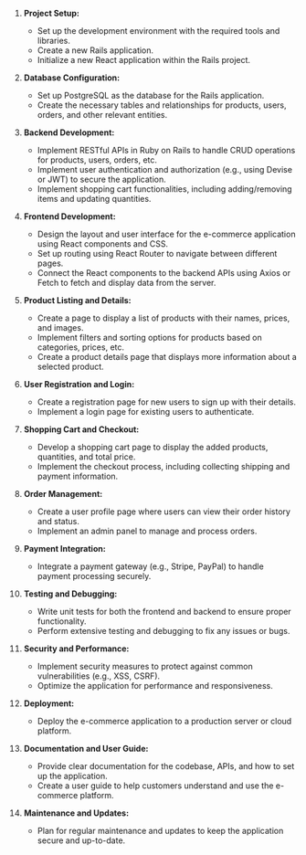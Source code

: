 1. **Project Setup:**
   - Set up the development environment with the required tools and libraries.
   - Create a new Rails application.
   - Initialize a new React application within the Rails project.

2. **Database Configuration:**
   - Set up PostgreSQL as the database for the Rails application.
   - Create the necessary tables and relationships for products, users, orders, and other relevant entities.

3. **Backend Development:**
   - Implement RESTful APIs in Ruby on Rails to handle CRUD operations for products, users, orders, etc.
   - Implement user authentication and authorization (e.g., using Devise or JWT) to secure the application.
   - Implement shopping cart functionalities, including adding/removing items and updating quantities.

4. **Frontend Development:**
   - Design the layout and user interface for the e-commerce application using React components and CSS.
   - Set up routing using React Router to navigate between different pages.
   - Connect the React components to the backend APIs using Axios or Fetch to fetch and display data from the server.

5. **Product Listing and Details:**
   - Create a page to display a list of products with their names, prices, and images.
   - Implement filters and sorting options for products based on categories, prices, etc.
   - Create a product details page that displays more information about a selected product.

6. **User Registration and Login:**
   - Create a registration page for new users to sign up with their details.
   - Implement a login page for existing users to authenticate.

7. **Shopping Cart and Checkout:**
   - Develop a shopping cart page to display the added products, quantities, and total price.
   - Implement the checkout process, including collecting shipping and payment information.

8. **Order Management:**
   - Create a user profile page where users can view their order history and status.
   - Implement an admin panel to manage and process orders.

9. **Payment Integration:**
   - Integrate a payment gateway (e.g., Stripe, PayPal) to handle payment processing securely.

10. **Testing and Debugging:**
    - Write unit tests for both the frontend and backend to ensure proper functionality.
    - Perform extensive testing and debugging to fix any issues or bugs.

11. **Security and Performance:**
    - Implement security measures to protect against common vulnerabilities (e.g., XSS, CSRF).
    - Optimize the application for performance and responsiveness.

12. **Deployment:**
    - Deploy the e-commerce application to a production server or cloud platform.

13. **Documentation and User Guide:**
    - Provide clear documentation for the codebase, APIs, and how to set up the application.
    - Create a user guide to help customers understand and use the e-commerce platform.

14. **Maintenance and Updates:**
    - Plan for regular maintenance and updates to keep the application secure and up-to-date.

